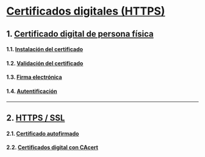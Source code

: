 # [Certificados digitales (HTTPS)](https://github.com/PalomaR88/Certificados_digitales-HTTPS-/blob/master/Certificados-digitales-HTTPS.md#pr%C3%A1ctica-certificados-digitales-https)
## 1. [Certificado digital de persona física](https://github.com/PalomaR88/Certificados_digitales-HTTPS-/blob/master/Certificados-digitales-HTTPS.md#certificado-digital-de-persona-f%C3%ADsica)
#### 1.1. [Instalación del certificado](https://github.com/PalomaR88/Certificados_digitales-HTTPS-/blob/master/Certificados-digitales-HTTPS.md#tarea-1-instalaci%C3%B3n-del-certificado)
#### 1.2. [Validación del certificado](https://github.com/PalomaR88/Certificados_digitales-HTTPS-/blob/master/Certificados-digitales-HTTPS.md#tarea-2-validaci%C3%B3n-del-certificado)
#### 1.3. [Firma electrónica](https://github.com/PalomaR88/Certificados_digitales-HTTPS-/blob/master/Certificados-digitales-HTTPS.md#tarea-3-firma-electr%C3%B3nica)
#### 1.4. [Autentificación](https://github.com/PalomaR88/Certificados_digitales-HTTPS-/blob/master/Certificados-digitales-HTTPS.md#tarea-4-autentificaci%C3%B3n)
--------------------------------------------------------------------------------------
## 2. [HTTPS / SSL](https://github.com/PalomaR88/Certificados_digitales-HTTPS-/blob/master/Certificados-digitales-HTTPS.md#https--ssl)
#### 2.1. [Certificado autofirmado](https://github.com/PalomaR88/Certificados_digitales-HTTPS-/blob/master/Certificados-digitales-HTTPS.md#tarea-1-certificado-autofirmado)
#### 2.2. [Certificados digital con CAcert](https://github.com/PalomaR88/Certificados_digitales-HTTPS-/blob/master/Certificados-digitales-HTTPS.md#tarea-2-certificados-digital-con-cacert)

